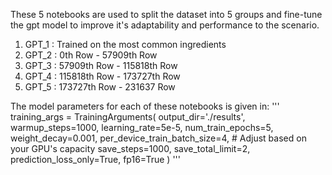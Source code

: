 These 5 notebooks are used to split the dataset into 5 groups and fine-tune the gpt model to improve it's adaptability and performance to the scenario.

1. GPT_1 : Trained on the most common ingredients
2. GPT_2 : 0th Row - 57909th Row
2. GPT_3 : 57909th Row - 115818th Row
3. GPT_4 : 115818th Row - 173727th Row
4. GPT_5 : 173727th Row - 231637 Row

The model parameters for each of these notebooks is given in: 
'''
training_args = TrainingArguments(
    output_dir='./results',
    warmup_steps=1000,
    learning_rate=5e-5,
    num_train_epochs=5,
    weight_decay=0.001,
    per_device_train_batch_size=4,  # Adjust based on your GPU's capacity
    save_steps=1000,
    save_total_limit=2,
    prediction_loss_only=True,
    fp16=True
)
'''
